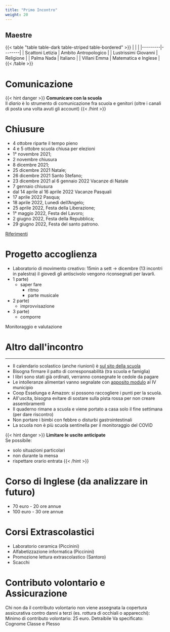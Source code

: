```yaml
---
title: "Primo Incontro"
weight: 20
---
```


## Maestre

{{< table "table table-dark table-striped table-bordered" >}}
|   |  |
|---------|--------|
|  Scattoni Letizia | Ambito Antropologico |
| Lustrissimi Giovanni | Religione |
| Palma Nada | Italiano |
| Villani Emma | Matematica e Inglese |
{{< /table >}}

# Comunicazione

{{< hint danger >}}
**Comunicare con la scuola**\
Il *diario* è lo strumento di comunicazione fra scuola e genitori (oltre i canali di posta una volta avuti gli account)
{{< /hint >}}

# Chiusure

- 4 ottobre riparte il tempo pieno
- 4 e 5 ottobre scuola chiusa per elezioni
- 1° novembre 2021;
- 2 novembre chiusura
- 8 dicembre 2021;
- 25 dicembre 2021 Natale;
- 26 dicembre 2021 Santo Stefano;
- 23 dicembre 2021 al 6 gennaio 2022 Vacanze di Natale
- 7 gennaio chiusura
- dal 14 aprile al 16 aprile 2022 Vacanze Pasquali
- 17 aprile 2022 Pasqua;
- 18 aprile 2022, Lunedì dell’Angelo;
- 25 aprile 2022, Festa della Liberazione;
- 1° maggio 2022, Festa del Lavoro;
- 2 giugno 2022, Festa della Repubblica;
- 29 giugno 2022, Festa del santo patrono.

<a href="https://www.icannacelli.edu.it/area-famiglie/calendario-scolastico" target="_blank">Riferimenti</a>

# Progetto accoglienza

- Laboratorio di movimento creativo: 15min a sett -> dicembre (13 incontri in palestra) il giovedì gli antiscivolo vengono riconsegnati per lavarli.
- 1 parte)
  * saper fare
	* ritmo
	* parte musicale
- 2 parte)
	* improvvisazione
- 3 parte)
	* comporre

Monitoraggio e valutazione

# Altro dall'incontro
________

- Il calendario scolastico (anche riunioni) è <a href="https://www.icannacelli.edu.it/area-famiglie/calendario-scolastico" target="_blank">sul sito della scuola</a>
- Bisogna firmare il patto di corresponsabilità (tra scuola e famiglia)
- I libri sono stati già ordinati, verranno consegnate le cedole da pagare
- Le intolleranze alimentari vanno segnalate con <a target="_blank" href="http://www.comune.roma.it/web/it/scheda-servizi.page?contentId=INF40431">apposito modulo</a> al IV municipio
- Coop Esselunga e Amazon: si possono raccogliere i punti per la scuola.
- All'uscita, bisogna evitare di sostare sulla pista rossa per non creare assembramenti
- Il quaderno rimane a scuola e viene portato a casa solo il fine settimana (per dare riscontro)
- Non portare i bimbi con febbre o disturbi gastrointestinali
- La scuola non è più scuola sentinella per il monitoraggio del COVID

{{< hint danger >}}
**Limitare le uscite anticipate**\
Se possibile:
- solo situazioni particolari
- non durante la mensa
- rispettare orario entrata
{{< /hint >}}

# Corso di Inglese (da analizzare in futuro)

- 70 euro - 20 ore annue
- 100 euro - 30 ore annue
# Corsi Extrascolastici

- Laboratorio ceramica (Piccinini) 
-	Alfabetizzazione informatica (Piccinini)
- Promozione lettura extrascolastico (Santoro)
- Scacchi

# Contributo volontario e Assicurazione

Chi non da il contributo volontario non viene assegnata la copertura assicurativa
contro danni a terzi (es. rottura di occhiali o apparecchi): 
Minimo di contributo volontario: 25 euro.
Detraibile
Va specificato: Cognome Classe e Plesso

